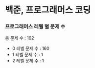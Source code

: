 # 백준, 프로그래머스 코딩
### 프로그래머스 레벨 별 문제 수
총 문제 수 : 162
- 0 레벨 문제 수 : 160
- 1 레벨 문제 수 : 1
- 2 레벨 문제 수 : 1

